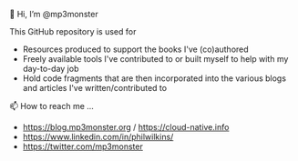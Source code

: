 👋 Hi, I’m @mp3monster

This GitHub repository is used for 
- Resources produced to support the books I've (co)authored
- Freely available tools I've contributed to or built myself to help with my day-to-day job
- Hold code fragments that are then incorporated into the various blogs and articles I've written/contributed to

📫 How to reach me ...
- https://blog.mp3monster.org /  https://cloud-native.info 
- https://www.linkedin.com/in/philwilkins/
- https://twitter.com/mp3monster

<!---
mp3monster/mp3monster is a ✨ special ✨ repository because its `README.md` (this file) appears on your GitHub profile.
You can click the Preview link to take a look at your changes.
--->
